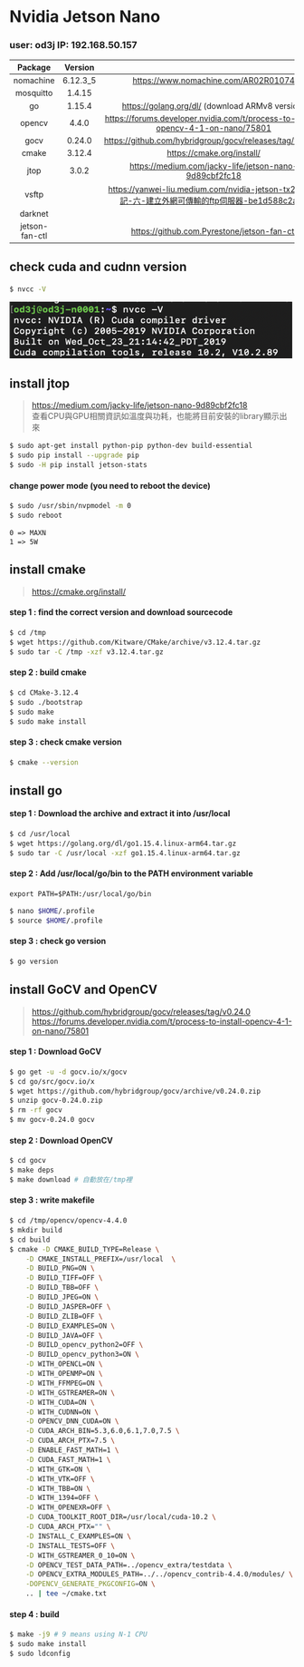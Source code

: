 Nvidia Jetson Nano
===
<h3>user: od3j  IP: 192.168.50.157</h3>

|Package       |Version |                                               |
|:------------:|:------:|:---------------------------------------------:|
|nomachine     |6.12.3_5|https://www.nomachine.com/AR02R01074|
|mosquitto     |1.4.15  |                                               |
|go            |1.15.4  |https://golang.org/dl/ (download ARMv8 version)|
|opencv        |4.4.0	  |https://forums.developer.nvidia.com/t/process-to-install-opencv-4-1-on-nano/75801|
|gocv          |0.24.0  |https://github.com/hybridgroup/gocv/releases/tag/v0.24.0|
|cmake         |3.12.4  |https://cmake.org/install/                     |
|jtop          |3.0.2   |https://medium.com/jacky-life/jetson-nano-9d89cbf2fc18|
|vsftp         |		    |https://yanwei-liu.medium.com/nvidia-jetson-tx2學習筆記-六-建立外網可傳輸的ftp伺服器-be1d588c2a43|
|darknet       |		    |                                               |
|jetson-fan-ctl|		    |https://github.com.Pyrestone/jetson-fan-ctl    |

check cuda and cudnn version
-----
```bash
$ nvcc -V
```
<img src="image/cuda_version.png" width=500 height=100>

install jtop
-----
>https://medium.com/jacky-life/jetson-nano-9d89cbf2fc18  
>查看CPU與GPU相關資訊如溫度與功耗，也能將目前安裝的library顯示出來
```bash
$ sudo apt-get install python-pip python-dev build-essential 
$ sudo pip install --upgrade pip
$ sudo -H pip install jetson-stats
```
#### change power mode (you need to reboot the device)
```bash
$ sudo /usr/sbin/nvpmodel -m 0
$ sudo reboot
```
```
0 => MAXN
1 => 5W
```
install cmake 
-----
>https://cmake.org/install/
#### step 1 : find the correct version and download sourcecode

```bash
$ cd /tmp
$ wget https://github.com/Kitware/CMake/archive/v3.12.4.tar.gz
$ sudo tar -C /tmp -xzf v3.12.4.tar.gz
```

#### step 2 : build cmake

```bash
$ cd CMake-3.12.4
$ sudo ./bootstrap
$ sudo make
$ sudo make install
```
#### step 3 : check cmake version

```bash
$ cmake --version 
```
install go
-----
#### step 1 : Download the archive and extract it into /usr/local
```bash
$ cd /usr/local
$ wget https://golang.org/dl/go1.15.4.linux-arm64.tar.gz
$ sudo tar -C /usr/local -xzf go1.15.4.linux-arm64.tar.gz
```
#### step 2 : Add /usr/local/go/bin to the PATH environment variable
```vim
export PATH=$PATH:/usr/local/go/bin
```
```bash
$ nano $HOME/.profile
$ source $HOME/.profile
```
#### step 3 : check go version
```bash
$ go version
```
install GoCV and OpenCV
-----
>https://github.com/hybridgroup/gocv/releases/tag/v0.24.0  
>https://forums.developer.nvidia.com/t/process-to-install-opencv-4-1-on-nano/75801

#### step 1 : Download GoCV
```bash
$ go get -u -d gocv.io/x/gocv
$ cd go/src/gocv.io/x
$ wget https://github.com/hybridgroup/gocv/archive/v0.24.0.zip
$ unzip gocv-0.24.0.zip
$ rm -rf gocv
$ mv gocv-0.24.0 gocv
```
#### step 2 : Download OpenCV
```bash
$ cd gocv
$ make deps
$ make download # 自動放在/tmp裡

```
#### step 3 : write makefile
```bash
$ cd /tmp/opencv/opencv-4.4.0
$ mkdir build
$ cd build
$ cmake -D CMAKE_BUILD_TYPE=Release \
    -D CMAKE_INSTALL_PREFIX=/usr/local  \
    -D BUILD_PNG=ON \
    -D BUILD_TIFF=OFF \
    -D BUILD_TBB=OFF \
    -D BUILD_JPEG=ON \
    -D BUILD_JASPER=OFF \
    -D BUILD_ZLIB=OFF \
    -D BUILD_EXAMPLES=ON \
    -D BUILD_JAVA=OFF \
    -D BUILD_opencv_python2=OFF \
    -D BUILD_opencv_python3=ON \
    -D WITH_OPENCL=ON \
    -D WITH_OPENMP=ON \
    -D WITH_FFMPEG=ON \
    -D WITH_GSTREAMER=ON \
    -D WITH_CUDA=ON \
    -D WITH_CUDNN=ON \
    -D OPENCV_DNN_CUDA=ON \
    -D CUDA_ARCH_BIN=5.3,6.0,6.1,7.0,7.5 \
    -D CUDA_ARCH_PTX=7.5 \
    -D ENABLE_FAST_MATH=1 \
    -D CUDA_FAST_MATH=1 \
    -D WITH_GTK=ON \
    -D WITH_VTK=OFF \
    -D WITH_TBB=ON \
    -D WITH_1394=OFF \
    -D WITH_OPENEXR=OFF \
    -D CUDA_TOOLKIT_ROOT_DIR=/usr/local/cuda-10.2 \
    -D CUDA_ARCH_PTX="" \
    -D INSTALL_C_EXAMPLES=ON \
    -D INSTALL_TESTS=OFF \
    -D WITH_GSTREAMER_0_10=ON \
    -D OPENCV_TEST_DATA_PATH=../opencv_extra/testdata \
    -D OPENCV_EXTRA_MODULES_PATH=../../opencv_contrib-4.4.0/modules/ \
    -DOPENCV_GENERATE_PKGCONFIG=ON \
    .. | tee ~/cmake.txt
```
#### step 4 : build
```bash
$ make -j9 # 9 means using N-1 CPU
$ sudo make install
$ sudo ldconfig
```

